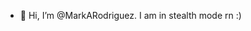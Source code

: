 - 👋 Hi, I’m @MarkARodriguez. I am in stealth mode rn :) 

<!---
MarkARodriguez/MarkARodriguez is a ✨ special ✨ repository because its `README.md` (this file) appears on your GitHub profile.
You can click the Preview link to take a look at your changes.
--->
